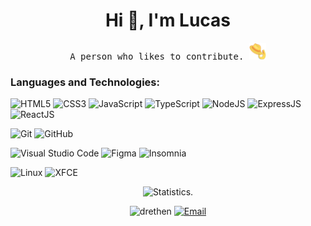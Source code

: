 <h1 align="center">Hi 👋, I'm Lucas</h1>

<p align="center">
    <samp>
         A person who likes to contribute. <img alt="RUSB" width="27px" src="resources/rusb.png"/>
    </samp>
</p>

<h3 align="left">Languages and Technologies:</h3>

<p align="left">

![HTML5](https://img.shields.io/badge/-HTML5-E34F26?style=for-the-badge&logo=HTML5&logoColor=fff)
![CSS3](https://img.shields.io/badge/-CSS3-1572B6?style=for-the-badge&logo=CSS3&logoColor=fff)
![JavaScript](https://img.shields.io/badge/-JavaScript-F7DF1E?style=for-the-badge&logo=javascript&logoColor=fff)
![TypeScript](https://img.shields.io/badge/-TypeScript-3178C6?style=for-the-badge&logo=typescript&logoColor=fff)
![NodeJS](https://img.shields.io/badge/-Node.js-339933?style=for-the-badge&logo=node-js&logoColor=fff)
![ExpressJS](https://img.shields.io/badge/-Express-000000?style=for-the-badge&logo=express&logoColor=fff)
![ReactJS](https://img.shields.io/badge/-React-61DAFB?style=for-the-badge&logo=react&logoColor=fff)

![Git](https://img.shields.io/badge/-Git-F05032?style=for-the-badge&logo=git&logoColor=fff)
![GitHub](https://img.shields.io/badge/-GitHub-181717?style=for-the-badge&logo=github&logoColor=fff)

![Visual Studio Code](https://img.shields.io/badge/-VisualStudioCode-007ACC?style=for-the-badge&logo=visual-studio-code&logoColor=fff)
![Figma](https://img.shields.io/badge/-Figma-F24E1E?style=for-the-badge&logo=figma&logoColor=fff)
![Insomnia](https://img.shields.io/badge/-Insomnia-5849BE?style=for-the-badge&logo=insomnia&logoColor=fff)

![Linux](https://img.shields.io/badge/-Linux-FCC624?style=for-the-badge&logo=linux&logoColor=fff)
![XFCE](https://img.shields.io/badge/-XFCE-2284F2?style=for-the-badge&logo=xfce&logoColor=fff)

</p>

<p align="center">
    <img src="https://github-readme-stats.vercel.app/api?username=drethenrain&show_icons=true&custom_title=DrethenRain%20Github%20Stats&title_color=fff&text_color=fff&icon_color=fff&bg_color=1e2228&hide_border=true" alt="Statistics." />
</p>

<p align="center">
<img src="https://komarev.com/ghpvc/?username=drethenrain&label=Profile%20views&color=1e2228&style=flat" alt="drethen" />
<a href="mailto:drethenrain@hotmail.com"><img alt="Email" src="https://img.shields.io/badge/Email-drethenrain-blue?style=flat&logo=microsoft-outlook"></a>
</p>
